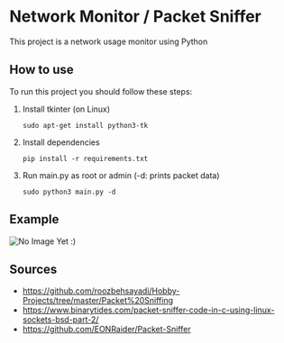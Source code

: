 # Network Monitor / Packet Sniffer

This project is a network usage monitor using Python

## How to use

To run this project you should follow these steps:
1. Install tkinter (on Linux)
    ```
    sudo apt-get install python3-tk
    ```
2. Install dependencies
   ```
   pip install -r requirements.txt
   ```
3. Run main.py as root or admin (-d: prints packet data)
   ```
   sudo python3 main.py -d
   ```

## Example
![No Image Yet :)](https://github.com/monjar/Hobbies/Networks/Network-Monitor-Python/example/blob/master/example.jpg?raw=true)

## Sources

- https://github.com/roozbehsayadi/Hobby-Projects/tree/master/Packet%20Sniffing
- https://www.binarytides.com/packet-sniffer-code-in-c-using-linux-sockets-bsd-part-2/
- https://github.com/EONRaider/Packet-Sniffer
